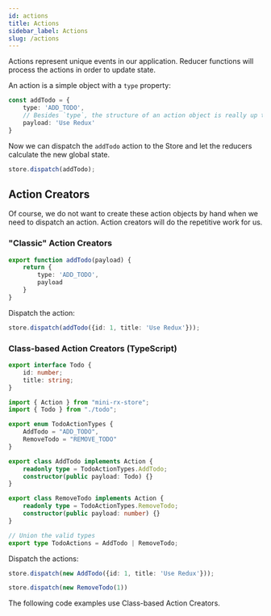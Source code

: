 ```yaml
---
id: actions
title: Actions
sidebar_label: Actions
slug: /actions
---
```


Actions represent unique events in our application. Reducer functions will process the actions in order to update state.

An action is a simple object with a `type` property:

```ts
const addTodo = {
    type: 'ADD_TODO',
    // Besides `type`, the structure of an action object is really up to you.
    payload: 'Use Redux'
}
```
Now we can dispatch the `addTodo` action to the Store and let the reducers calculate the new global state.

```ts
store.dispatch(addTodo);
```

## Action Creators
Of course, we do not want to create these action objects by hand when we need to dispatch an action.
Action creators will do the repetitive work for us.

### "Classic" Action Creators
```ts
export function addTodo(payload) {
    return {
        type: 'ADD_TODO',
        payload
    }
}
```
Dispatch the action:
```ts
store.dispatch(addTodo({id: 1, title: 'Use Redux'}));
```


### Class-based Action Creators (TypeScript)
```ts title="todo.ts"
export interface Todo {
    id: number;
    title: string;
}
```

```ts title="todo-actions.ts"
import { Action } from "mini-rx-store";
import { Todo } from "./todo";

export enum TodoActionTypes {
    AddTodo = "ADD_TODO",
    RemoveTodo = "REMOVE_TODO"
}

export class AddTodo implements Action {
    readonly type = TodoActionTypes.AddTodo;
    constructor(public payload: Todo) {}
}

export class RemoveTodo implements Action {
    readonly type = TodoActionTypes.RemoveTodo;
    constructor(public payload: number) {}
}

// Union the valid types
export type TodoActions = AddTodo | RemoveTodo;
```

Dispatch the actions:
```ts
store.dispatch(new AddTodo({id: 1, title: 'Use Redux'}));

store.dispatch(new RemoveTodo(1))
```

The following code examples use Class-based Action Creators.
